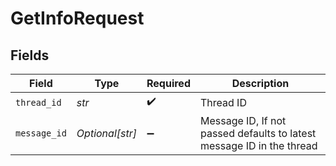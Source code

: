 # GetInfoRequest


## Fields

| Field                                                                 | Type                                                                  | Required                                                              | Description                                                           |
| --------------------------------------------------------------------- | --------------------------------------------------------------------- | --------------------------------------------------------------------- | --------------------------------------------------------------------- |
| `thread_id`                                                           | *str*                                                                 | :heavy_check_mark:                                                    | Thread ID                                                             |
| `message_id`                                                          | *Optional[str]*                                                       | :heavy_minus_sign:                                                    | Message ID, If not passed defaults to latest message ID in the thread |